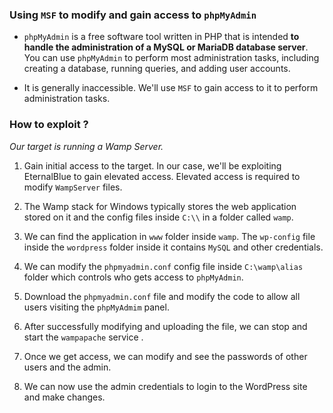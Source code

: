 
### Using `MSF` to modify and gain access to `phpMyAdmin`

- `phpMyAdmin` is a free software tool written in PHP that is intended **to handle the administration of a MySQL or MariaDB database server**. You can use `phpMyAdmin` to perform most administration tasks, including creating a database, running queries, and adding user accounts.

- It is generally inaccessible. We'll use `MSF` to gain access to it to perform administration tasks.

### How to exploit ?

*Our target is running a Wamp Server.*

1. Gain initial access to the target. In our case, we'll be exploiting EternalBlue to gain elevated access. Elevated access is required to modify `WampServer` files.

2. The Wamp stack for Windows typically stores the web application stored on it and the config files inside `C:\\` in a folder called `wamp`.

3. We can find the application in `www` folder inside `wamp`. The `wp-config` file inside the `wordpress` folder inside it contains `MySQL` and other credentials.

4. We can modify the `phpmyadmin.conf` config file inside `C:\wamp\alias` folder which controls who gets access to `phpMyAdmin`. 

5. Download the `phpmyadmin.conf` file and modify the code to allow all users visiting the `phpMyAdmim` panel. 

6. After successfully modifying and uploading the file, we can stop and start the `wampapache` service .

7. Once we get access, we can modify and see the passwords of other users and the admin.

8. We can now use the admin credentials to login to the WordPress site and make changes.

